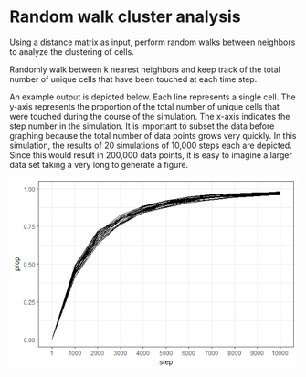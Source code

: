 # Random walk cluster analysis
Using a distance matrix as input, perform random walks between neighbors to analyze the clustering of cells.


Randomly walk between k nearest neighbors and keep track of the total number of unique cells that have been touched at each time step.


An example output is depicted below. Each line represents a single cell. The y-axis represents the proportion of the total number of unique cells that were touched during the course of the simulation. The x-axis indicates the step number in the simulation. It is important to subset the data before graphing because the total number of data points grows very quickly. In this simulation, the results of 20 simulations of 10,000 steps each are depicted. Since this would result in 200,000 data points, it is easy to imagine a larger data set taking a very long to generate a figure.


![Output graph](output.png "Example output graph")
